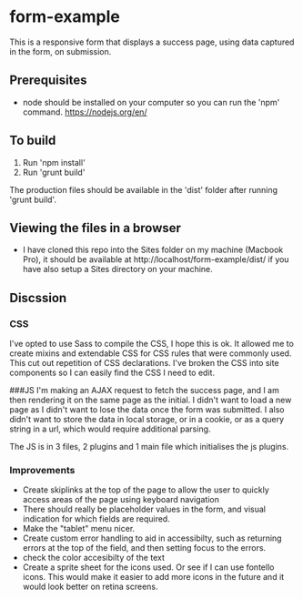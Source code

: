 # form-example
This is a responsive form that displays a success page, using data captured in the form, on submission.

## Prerequisites
* node should be installed on your computer so you can run the 'npm' command. <https://nodejs.org/en/>

## To build
1. Run 'npm install'
2. Run 'grunt build'

The production files should be available in the 'dist' folder after running 'grunt build'.

## Viewing the files in a browser
* I have cloned this repo into the Sites folder on my machine (Macbook Pro), it should be available at http://localhost/form-example/dist/ if you have also setup a Sites directory on your machine.


## Discssion
### CSS
I've opted to use Sass to compile the CSS, I hope this is ok. It allowed me to create mixins and extendable CSS for CSS rules that were commonly used. This cut out repetition of CSS declarations.
I've broken the CSS into site components so I can easily find the CSS I need to edit.

###JS
I'm making an AJAX request to fetch the success page, and I am then rendering it on the same page as the initial. I didn't want to load a new page as I didn't want to lose the data once the form was submitted. I also didn't want to store the data in local storage, or in a cookie, or as a query string in a url, which would require additional parsing.

The JS is in 3 files, 2 plugins and 1 main file which initialises the js plugins.

### Improvements
* Create skiplinks at the top of the page to allow the user to quickly access areas of the page using keyboard navigation
* There should really be placeholder values in the form, and visual indication for which fields are required.
* Make the "tablet" menu nicer.
* Create custom error handling to aid in accessibilty, such as returning errors at the top of the field, and then setting focus to the errors.
* check the color accesibilty of the text
* Create a sprite sheet for the icons used. Or see if I can use fontello icons. This would make it easier to add more icons in the future and it would look better on retina screens.
